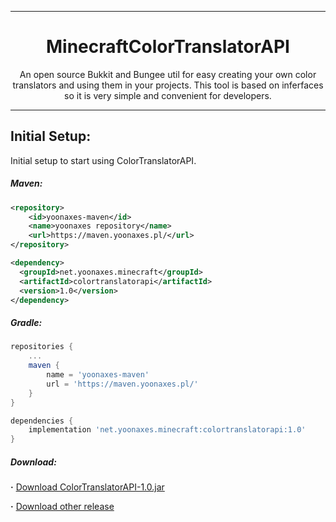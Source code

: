 <div align=center>

<hr />

# MinecraftColorTranslatorAPI
An open source Bukkit and Bungee util for easy creating your own color translators and using them in your projects. This tool is based on inferfaces so it is very simple and convenient for developers.

<hr />

</div>

## Initial Setup:
Initial setup to start using ColorTranslatorAPI.

##### Maven:
```xml
<repository>
    <id>yoonaxes-maven</id>
    <name>yoonaxes repository</name>
    <url>https://maven.yoonaxes.pl/</url>
</repository>

<dependency>
  <groupId>net.yoonaxes.minecraft</groupId>
  <artifactId>colortranslatorapi</artifactId>
  <version>1.0</version>
</dependency>
```

##### Gradle:
```groovy
repositories {
    ...
    maven {
        name = 'yoonaxes-maven'
        url = 'https://maven.yoonaxes.pl/'
    }
}

dependencies {
    implementation 'net.yoonaxes.minecraft:colortranslatorapi:1.0'
}
```

##### Download:
**·** [Download ColorTranslatorAPI-1.0.jar](https://github.com/yoonaxes/MinecraftColorTranslatorAPI/releases/download/downloads/ColorTranslatorAPI-1.0.jar)

**·** [Download other release](https://github.com/yoonaxes/MinecraftColorTranslatorAPI/releases/)

[comment]: <> (<br />)

[comment]: <> (## Example usage)

[comment]: <> (Example usage of **ExtraColorTranslator**:)

[comment]: <> (```java)

[comment]: <> (import net.yoonaxes.translator.ColorTranslator;)

[comment]: <> (import java.util.List;)

[comment]: <> (public class ExampleUtil {)

[comment]: <> (    // You can use DefaultColorTranslator, ExtraColorTranslator or make own translator.)

[comment]: <> (    private static final ColorTranslator translator = new ExtraColorTranslator&#40;&#41;;)
    
[comment]: <> (    // It's example of message using ExtraColorTranslator with Bukkit colors.)

[comment]: <> (    private static final String EXAMPLE_MESSAGE = ExampleUtil.translateString&#40;"&6It's &esimple!"&#41;;)
    
[comment]: <> (    public static String translateString&#40;String string&#41; {)

[comment]: <> (        return translator.translateString&#40;string&#41;;)

[comment]: <> (    })

[comment]: <> (    public static List<String> translateList&#40;List<String> stringList&#41; {)

[comment]: <> (        return translator.translateList&#40;stringList&#41;;)

[comment]: <> (    })

[comment]: <> (    public static String[] translateArray&#40;String... strings&#41; {)

[comment]: <> (        return translator.translateArray&#40;strings&#41;;)

[comment]: <> (    })

[comment]: <> (})

[comment]: <> (```)

[comment]: <> (<br />)

[comment]: <> (Example of creation **own translator**:)

[comment]: <> (```java)

[comment]: <> (import net.yoonaxes.translator.ColorTranslator;)

[comment]: <> (import java.util.List;)

[comment]: <> (public class ExampleOwnTranslator implements ColorTranslator {)

[comment]: <> (    @Override)

[comment]: <> (    public String translateString&#40;String string&#41; {)

[comment]: <> (        // Own translate method)

[comment]: <> (        // You can use replaces etc.)

[comment]: <> (        return ColorTranslator.super.translateString&#40;string&#41;; // This use default color translation.)

[comment]: <> (    })

[comment]: <> (    @Override)

[comment]: <> (    public List<String> translateList&#40;List<String> stringList&#41; {)

[comment]: <> (        // This uses translateString to translate all strings in list.)

[comment]: <> (        return ColorTranslator.super.translateList&#40;stringList&#41;;)

[comment]: <> (    })

[comment]: <> (    @Override)

[comment]: <> (    public String[] translateArray&#40;String... strings&#41; {)

[comment]: <> (        // This uses translateString to translate all strings in array.)

[comment]: <> (        return ColorTranslator.super.translateArray&#40;strings&#41;;)

[comment]: <> (    })

[comment]: <> (})

[comment]: <> (```)